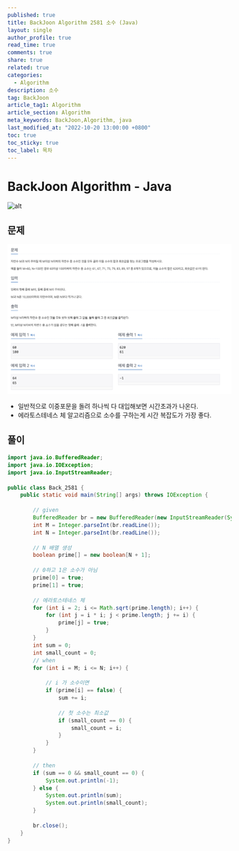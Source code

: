 ```yaml
---
published: true
title: BackJoon Algorithm 2581 소수 (Java)
layout: single
author_profile: true
read_time: true
comments: true
share: true
related: true
categories:
  - Algorithm
description: 소수
tag: BackJoon
article_tag1: Algorithm
article_section: Algorithm
meta_keywords: BackJoon,Algorithm, java
last_modified_at: "2022-10-20 13:00:00 +0800"
toc: true
toc_sticky: true
toc_label: 목차
---
```


# BackJoon Algorithm - Java

![alt](https://d2gd6pc034wcta.cloudfront.net/images/logo@2x.png)

## 문제

![alt](/assets/images/post/Algorithm/2581.png)

- 일반적으로 이중포문을 돌려 하나씩 다 대입해보면 시간초과가 나온다.
- 에라토스테네스 체 알고리즘으로 소수를 구하는게 시간 복잡도가 가장 좋다.

## 풀이

```java
import java.io.BufferedReader;
import java.io.IOException;
import java.io.InputStreamReader;

public class Back_2581 {
    public static void main(String[] args) throws IOException {

        // given
        BufferedReader br = new BufferedReader(new InputStreamReader(System.in));
        int M = Integer.parseInt(br.readLine());
        int N = Integer.parseInt(br.readLine());

        // N 배열 생성
        boolean prime[] = new boolean[N + 1];

        // 0하고 1은 소수가 아님
        prime[0] = true;
        prime[1] = true;

        // 에라토스테네스 체
        for (int i = 2; i <= Math.sqrt(prime.length); i++) {
            for (int j = i * i; j < prime.length; j += i) {
                prime[j] = true;
            }
        }
        int sum = 0;
        int small_count = 0;
        // when
        for (int i = M; i <= N; i++) {

            // i 가 소수이면
            if (prime[i] == false) {
                sum += i;

                // 첫 소수는 최소값
                if (small_count == 0) {
                    small_count = i;
                }
            }
        }

        // then
        if (sum == 0 && small_count == 0) {
            System.out.println(-1);
        } else {
            System.out.println(sum);
            System.out.println(small_count);
        }

        br.close();
    }
}


```
